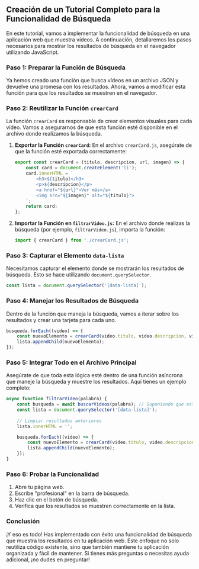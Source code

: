## Creación de un Tutorial Completo para la Funcionalidad de Búsqueda

En este tutorial, vamos a implementar la funcionalidad de búsqueda en una aplicación web que muestra vídeos. A continuación, detallaremos los pasos necesarios para mostrar los resultados de búsqueda en el navegador utilizando JavaScript.

### Paso 1: Preparar la Función de Búsqueda

Ya hemos creado una función que busca vídeos en un archivo JSON y devuelve una promesa con los resultados. Ahora, vamos a modificar esta función para que los resultados se muestren en el navegador.

### Paso 2: Reutilizar la Función `crearCard`

La función `crearCard` es responsable de crear elementos visuales para cada vídeo. Vamos a asegurarnos de que esta función esté disponible en el archivo donde realizamos la búsqueda.

1. **Exportar la Función `crearCard`:**
   En el archivo `crearCard.js`, asegúrate de que la función esté exportada correctamente:

   ```javascript
   export const crearCard = (titulo, descripcion, url, imagen) => {
       const card = document.createElement('li');
       card.innerHTML = `
           <h3>${titulo}</h3>
           <p>${descripcion}</p>
           <a href="${url}">Ver más</a>
           <img src="${imagen}" alt="${titulo}">
       `;
       return card;
   };
   ```

2. **Importar la Función en `filtrarVideo.js`:**
   En el archivo donde realizas la búsqueda (por ejemplo, `filtrarVideo.js`), importa la función:

   ```javascript
   import { crearCard } from './crearCard.js';
   ```

### Paso 3: Capturar el Elemento `data-lista`

Necesitamos capturar el elemento donde se mostrarán los resultados de búsqueda. Esto se hace utilizando `document.querySelector`.

```javascript
const lista = document.querySelector('[data-lista]');
```

### Paso 4: Manejar los Resultados de Búsqueda

Dentro de la función que maneja la búsqueda, vamos a iterar sobre los resultados y crear una tarjeta para cada uno.

```javascript
busqueda.forEach((video) => {
    const nuevoElemento = crearCard(video.titulo, video.descripcion, video.url, video.imagen);
    lista.appendChild(nuevoElemento);
});
```

### Paso 5: Integrar Todo en el Archivo Principal

Asegúrate de que toda esta lógica esté dentro de una función asíncrona que maneje la búsqueda y muestre los resultados. Aquí tienes un ejemplo completo:

```javascript
async function filtrarVideo(palabra) {
    const busqueda = await buscarVideos(palabra); // Suponiendo que esta función realiza la búsqueda
    const lista = document.querySelector('[data-lista]');
    
    // Limpiar resultados anteriores
    lista.innerHTML = '';

    busqueda.forEach((video) => {
        const nuevoElemento = crearCard(video.titulo, video.descripcion, video.url, video.imagen);
        lista.appendChild(nuevoElemento);
    });
}
```

### Paso 6: Probar la Funcionalidad

1. Abre tu página web.
2. Escribe "profesional" en la barra de búsqueda.
3. Haz clic en el botón de búsqueda.
4. Verifica que los resultados se muestren correctamente en la lista.

### Conclusión

¡Y eso es todo! Has implementado con éxito una funcionalidad de búsqueda que muestra los resultados en tu aplicación web. Este enfoque no solo reutiliza código existente, sino que también mantiene tu aplicación organizada y fácil de mantener. Si tienes más preguntas o necesitas ayuda adicional, ¡no dudes en preguntar!